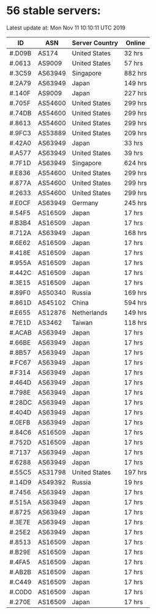 # 56 stable servers:

Latest update at: Mon Nov 11 10:10:11 UTC 2019

| ID | ASN | Server Country | Online |
| -- | --- | -------------- | ------ |
| #.D09B | AS174 | United States | 32 hrs |
| #.0613 | AS9009 | United States | 57 hrs |
| #.3C59 | AS63949 | Singapore | 882 hrs |
| #.2A79 | AS63949 | Japan | 149 hrs |
| #.140F | AS9009 | Japan | 227 hrs |
| #.705F | AS54600 | United States | 299 hrs |
| #.74DB | AS54600 | United States | 299 hrs |
| #.8613 | AS54600 | United States | 299 hrs |
| #.9FC3 | AS53889 | United States | 209 hrs |
| #.42A0 | AS63949 | Japan | 33 hrs |
| #.A577 | AS63949 | United States | 39 hrs |
| #.7F1D | AS63949 | Singapore | 624 hrs |
| #.E836 | AS54600 | United States | 299 hrs |
| #.877A | AS54600 | United States | 299 hrs |
| #.2633 | AS54600 | United States | 299 hrs |
| #.E0CF | AS63949 | Germany | 245 hrs |
| #.54F5 | AS16509 | Japan | 17 hrs |
| #.B3B4 | AS16509 | Japan | 17 hrs |
| #.712A | AS63949 | Japan | 168 hrs |
| #.6E62 | AS16509 | Japan | 17 hrs |
| #.418E | AS16509 | Japan | 17 hrs |
| #.955A | AS16509 | Japan | 17 hrs |
| #.442C | AS16509 | Japan | 17 hrs |
| #.3E15 | AS16509 | Japan | 17 hrs |
| #.89F0 | AS50340 | Russia | 169 hrs |
| #.861D | AS45102 | China | 594 hrs |
| #.E655 | AS12876 | Netherlands | 149 hrs |
| #.7E1D | AS3462 | Taiwan | 118 hrs |
| #.ACAB | AS63949 | Japan | 17 hrs |
| #.66BE | AS63949 | Japan | 17 hrs |
| #.8B57 | AS63949 | Japan | 17 hrs |
| #.FC67 | AS63949 | Japan | 17 hrs |
| #.F314 | AS63949 | Japan | 17 hrs |
| #.464D | AS63949 | Japan | 17 hrs |
| #.798E | AS63949 | Japan | 17 hrs |
| #.28DC | AS63949 | Japan | 17 hrs |
| #.404D | AS63949 | Japan | 17 hrs |
| #.0EFB | AS63949 | Japan | 17 hrs |
| #.84C6 | AS16509 | Japan | 17 hrs |
| #.752D | AS16509 | Japan | 17 hrs |
| #.7137 | AS63949 | Japan | 17 hrs |
| #.6288 | AS63949 | Japan | 17 hrs |
| #.55C5 | AS31798 | United States | 197 hrs |
| #.14D9 | AS49392 | Russia | 19 hrs |
| #.7456 | AS63949 | Japan | 17 hrs |
| #.515A | AS63949 | Japan | 17 hrs |
| #.8725 | AS63949 | Japan | 17 hrs |
| #.3E7E | AS63949 | Japan | 17 hrs |
| #.25E2 | AS63949 | Japan | 17 hrs |
| #.8513 | AS16509 | Japan | 17 hrs |
| #.B29E | AS16509 | Japan | 17 hrs |
| #.4FA5 | AS16509 | Japan | 17 hrs |
| #.AB2B | AS16509 | Japan | 17 hrs |
| #.C449 | AS16509 | Japan | 17 hrs |
| #.C0D0 | AS16509 | Japan | 17 hrs |
| #.270E | AS16509 | Japan | 17 hrs |

